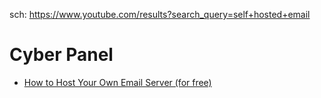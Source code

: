 sch: https://www.youtube.com/results?search_query=self+hosted+email

# Cyber Panel
- [How to Host Your Own Email Server (for free)](https://youtu.be/8G93NVWkXZk)
